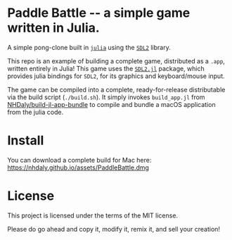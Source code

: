 # Paddle Battle -- a simple game written in Julia.

A simple pong-clone built in [`julia`](https://github.com/JuliaLang/julia) using
the [`SDL2`](https://www.libsdl.org/) library.

This repo is an example of building a complete game, distributed as a `.app`,
written entirely in Julia! This game uses the
[`SDL2.jl`](https://github.com/jonathanBieler/SDL2.jl) package, which provides
julia bindings for `SDL2`, for its graphics and keyboard/mouse input.

The game can be compiled into a complete, ready-for-release distributable via
the build script (`./build.sh`). It simply invokes `build_app.jl` from
[NHDaly/build-jl-app-bundle](https://github.com/NHDaly/build-jl-app-bundle) to
compile and bundle a macOS application from the julia code.

# Install

You can download a complete build for Mac here:
https://nhdaly.github.io/assets/PaddleBattle.dmg


# License
This project is licensed under the terms of the MIT license.

Please do go ahead and copy it, modify it, remix it, and sell your creation!
